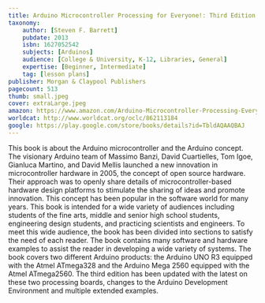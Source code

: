 ```yaml
---
title: Arduino Microcontroller Processing for Everyone!: Third Edition
taxonomy:
	author: [Steven F. Barrett]
	pubdate: 2013
	isbn: 1627052542
	subjects: [Arduinos]
	audience: [College & University, K-12, Libraries, General]
	expertise: [Beginner, Intermediate]
	tag: [lesson plans]
publisher: Morgan & Claypool Publishers
pagecount: 513
thumb: small.jpeg
cover: extraLarge.jpeg
amazon: https://www.amazon.com/Arduino-Microcontroller-Processing-Everyone-Synthesis/dp/1627052534/ref=sr_1_2?s=books&ie=UTF8&qid=1541656853&sr=1-2&keywords=arduino+microcontroller
worldcat: http://www.worldcat.org/oclc/862113184
google: https://play.google.com/store/books/details?id=TbldAQAAQBAJ
---
```

This book is about the Arduino microcontroller and the Arduino concept. The visionary Arduino team of Massimo Banzi, David Cuartielles, Tom Igoe, Gianluca Martino, and David Mellis launched a new innovation in microcontroller hardware in 2005, the concept of open source hardware. Their approach was to openly share details of microcontroller-based hardware design platforms to stimulate the sharing of ideas and promote innovation. This concept has been popular in the software world for many years. This book is intended for a wide variety of audiences including students of the fine arts, middle and senior high school students, engineering design students, and practicing scientists and engineers. To meet this wide audience, the book has been divided into sections to satisfy the need of each reader. The book contains many software and hardware examples to assist the reader in developing a wide variety of systems. The book covers two different Arduino products: the Arduino UNO R3 equipped with the Atmel ATmega328 and the Arduino Mega 2560 equipped with the Atmel ATmega2560. The third edition has been updated with the latest on these two processing boards, changes to the Arduino Development Environment and multiple extended examples.